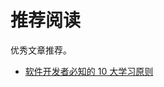# 推荐阅读

优秀文章推荐。

- [软件开发者必知的 10 大学习原则](https://mp.weixin.qq.com/s?__biz=MzIxMTUzNzM5Ng==&mid=2247503805&idx=3&sn=ddfebfa8ad43a4ad9e4f794ba9375e02&chksm=96586b71e90705a4da28af6f0849b4a7995d9797cbefb1699c13f6e4bfa92a859c547631b015&scene=126&sessionid=1722990823#rd)